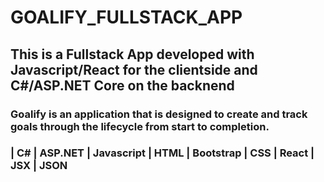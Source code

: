 # GOALIFY_FULLSTACK_APP
## This is a Fullstack App developed with Javascript/React for the clientside and C#/ASP.NET Core on the backnend
### Goalify is an application that is designed to create and track goals through the lifecycle from start to completion.
### | C# | ASP.NET | Javascript | HTML | Bootstrap | CSS | React | JSX | JSON 
